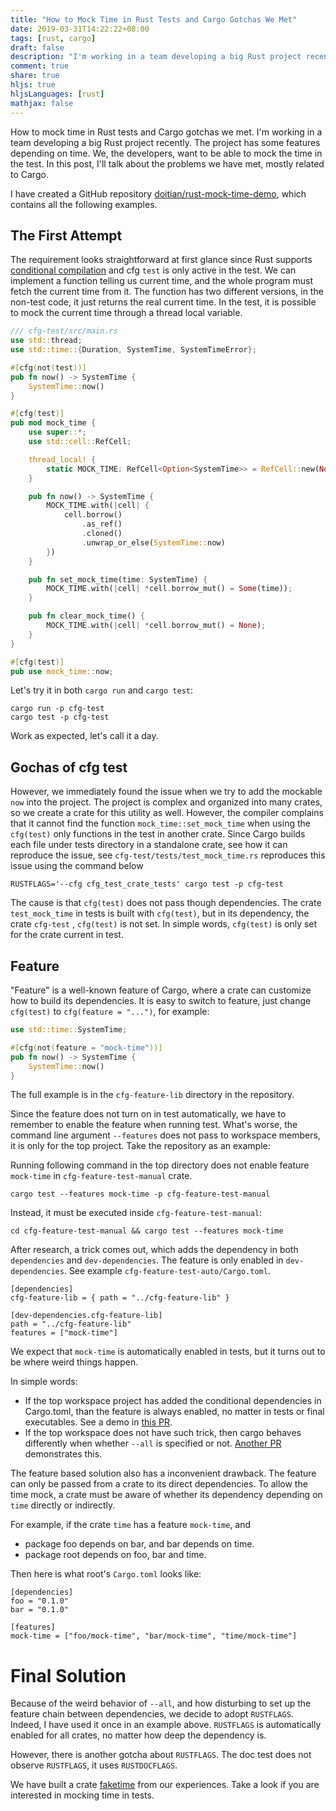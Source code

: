 ```yaml
---
title: "How to Mock Time in Rust Tests and Cargo Gotchas We Met"
date: 2019-03-31T14:22:22+08:00
tags: [rust, cargo]
draft: false
description: "I'm working in a team developing a big Rust project recently. The project has some features depending on time. We, the developers, want to be able to mock the time in test. In this post, I'll talk about the problems we have met, mostly related to Cargo."
comment: true
share: true
hljs: true
hljsLanguages: [rust]
mathjax: false
---
```


How to mock time in Rust tests and Cargo gotchas we met.
I'm working in a team developing a big Rust project recently. The project has some features depending on time. We, the developers, want to be able to mock the time in the test. In this post, I'll talk about the problems we have met, mostly related to Cargo.

<!--more-->

I have created a GitHub repository [doitian/rust-mock-time-demo](https://github.com/doitian/rust-mock-time-demo), which contains all the following examples.

## The First Attempt
The requirement looks straightforward at first glance since Rust supports [conditional compilation](https://doc.rust-lang.org/book/conditional-compilation.html) and cfg `test` is only active in the test. We can implement a function telling us current time, and the whole program must fetch the current time from it. The function has two different versions, in the non-test code, it just returns the real current time. In the test, it is possible to mock the current time through a thread local variable.

```rust
/// cfg-test/src/main.rs
use std::thread;
use std::time::{Duration, SystemTime, SystemTimeError};

#[cfg(not(test))]
pub fn now() -> SystemTime {
    SystemTime::now()
}

#[cfg(test)]
pub mod mock_time {
    use super::*;
    use std::cell::RefCell;

    thread_local! {
        static MOCK_TIME: RefCell<Option<SystemTime>> = RefCell::new(None);
    }

    pub fn now() -> SystemTime {
        MOCK_TIME.with(|cell| {
            cell.borrow()
                .as_ref()
                .cloned()
                .unwrap_or_else(SystemTime::now)
        })
    }

    pub fn set_mock_time(time: SystemTime) {
        MOCK_TIME.with(|cell| *cell.borrow_mut() = Some(time));
    }

    pub fn clear_mock_time() {
        MOCK_TIME.with(|cell| *cell.borrow_mut() = None);
    }
}

#[cfg(test)]
pub use mock_time::now;
```

Let's try it in both `cargo run` and `cargo test`:

```
cargo run -p cfg-test
cargo test -p cfg-test
```

Work as expected, let's call it a day.

## Gochas of cfg test

However, we immediately found the issue when we try to add the mockable `now` into the project. The project is complex and organized into many crates, so we create a crate for this utility as well. However, the compiler complains that it cannot find the function `mock_time::set_mock_time` when using the `cfg(test)` only functions in the test in another crate.  Since Cargo builds each file under tests directory in a standalone crate, see how it can reproduce the issue, see `cfg-test/tests/test_mock_time.rs` reproduces this issue using the command below

```
RUSTFLAGS='--cfg cfg_test_crate_tests' cargo test -p cfg-test
```

The cause is that `cfg(test)` does not pass though dependencies. The crate `test_mock_time` in tests is built with `cfg(test)`, but in its dependency, the crate `cfg-test` , `cfg(test)` is not set. In simple words, `cfg(test)` is only set for the crate current in test.

## Feature

"Feature" is a well-known feature of Cargo, where a crate can customize how to build its dependencies. It is easy to switch to feature, just change `cfg(test)` to `cfg(feature = "...")`, for example:

```rust
use std::time::SystemTime;

#[cfg(not(feature = "mock-time"))]
pub fn now() -> SystemTime {
    SystemTime::now()
}
```

The full example is in the `cfg-feature-lib` directory in the repository.

Since the feature does not turn on in test automatically, we have to remember to enable the feature when running test. What's worse, the command line argument `--features` does not pass to workspace members, it is only for the top project. Take the repository as an example:

Running following command in the top directory does not enable feature `mock-time` in `cfg-feature-test-manual` crate.

```
cargo test --features mock-time -p cfg-feature-test-manual
```

Instead, it must be executed inside `cfg-feature-test-manual`:

```
cd cfg-feature-test-manual && cargo test --features mock-time
```

After research, a trick comes out, which adds the dependency in both `dependencies` and `dev-dependencies`. The feature is only enabled in `dev-dependencies`. See example `cfg-feature-test-auto/Cargo.toml`.

```
[dependencies]
cfg-feature-lib = { path = "../cfg-feature-lib" }

[dev-dependencies.cfg-feature-lib]
path = "../cfg-feature-lib"
features = ["mock-time"]
```

We expect that `mock-time` is automatically enabled in tests, but it turns out to be where weird things happen.

In simple words:

- If the top workspace project has added the conditional dependencies in Cargo.toml, than the feature is always enabled, no matter in tests or final executables. See a demo in [this PR](https://github.com/quake/cargo-test/pull/1).
- If the top workspace does not have such trick, then cargo behaves differently when whether `--all`  is specified or not. [Another PR](https://github.com/quake/cargo-test/pull/2) demonstrates this.

The feature based solution also has a inconvenient drawback. The feature can only be passed from a crate to its direct dependencies. To allow the time mock, a crate must be aware of whether its dependency depending on `time` directly or indirectly.

For example, if the crate `time` has a feature `mock-time`, and

- package foo depends on bar, and bar depends on time.
- package root depends on foo, bar and time.

Then here is what root's `Cargo.toml` looks like:

```
[dependencies]
foo = "0.1.0"
bar = "0.1.0"

[features]
mock-time = ["foo/mock-time", "bar/mock-time", "time/mock-time"]
```

# Final Solution
Because of the weird behavior of  `--all`, and how disturbing to set up the feature chain between dependencies, we decide to adopt `RUSTFLAGS`. Indeed, I have used it once in an example above. `RUSTFLAGS` is automatically enabled for all crates, no matter how deep the dependency is.

However, there is another gotcha about `RUSTFLAGS`. The doc test does not observe `RUSTFLAGS`, it uses `RUSTDOCFLAGS`.

We have built a crate [faketime](https://github.com/nervosnetwork/faketime) from our experiences. Take a look if you are interested in mocking time in tests.
